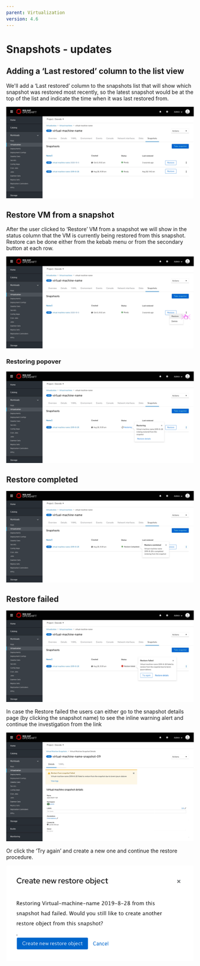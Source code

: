 ```yaml
---
parent: Virtualization
version: 4.6
---
```

# Snapshots - updates

## Adding a ‘Last restored’ column to the list view

We'll add a ‘Last restored’ column to the snapshots list
that will show which snapshot was restored most recently, so the latest snapshot would be at the top of the list and indicate the time when it was last restored from.

![List view](img/Snapshots-list.png)

## Restore VM from a snapshot

After the user clicked to ‘Restore’ VM from a snapshot we will show in the status column that the VM is currently being restored from this snapshot.
Restore can be done either from the kebab menu or from the secondary button at each row.

![Restoring](img/Restore-from-kebab.png)

### Restoring popover

![Restore popover](img/Restoring.png)

## Restore completed

![Restore completed](img/Completed.png)

## Restore failed

![Restore failed](img/Failed.png)

In case the Restore failed the users can either go to the snapshot details page (by clicking the snapshot name) to see the inline warning alert and continue the investigation from the link

![Details page](img/Details-page.png)

Or click the ‘Try again’ and create a new one and continue the restore procedure.

![Modal](img/Modal.png)